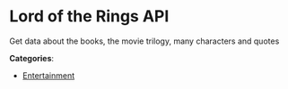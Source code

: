 # Lord of the Rings API

Get data about the books, the movie trilogy, many characters and quotes

**Categories**:

- [Entertainment](https://github/apis-list/apis-list#entertainment)




